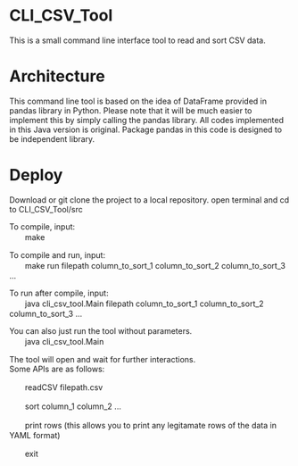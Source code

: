 # CLI_CSV_Tool
This is a small command line interface tool to read and sort CSV data.

# Architecture
This command line tool is based on the idea of DataFrame provided in pandas library in Python.
Please note that it will be much easier to implement this by simply calling the pandas library.
All codes implemented in this Java version is original.
Package pandas in this code is designed to be independent library.

# Deploy
Download or git clone the project to a local repository.
open terminal and cd to CLI_CSV_Tool/src

To compile, input:<br/>
　　make
  
To compile and run, input: <br/>
　　make run filepath column_to_sort_1 column_to_sort_2 column_to_sort_3 ...
  
To run after compile, input:<br/>
　　java cli_csv_tool.Main filepath column_to_sort_1 column_to_sort_2 column_to_sort_3 ...

You can also just run the tool without parameters.<br/>
　　java cli_csv_tool.Main
  
The tool will open and wait for further interactions.<br/>
Some APIs are as follows:

　　readCSV filepath.csv
  
　　sort column_1 column_2 ...
  
　　print rows (this allows you to print any legitamate rows of the data in YAML format)
  
　　exit
